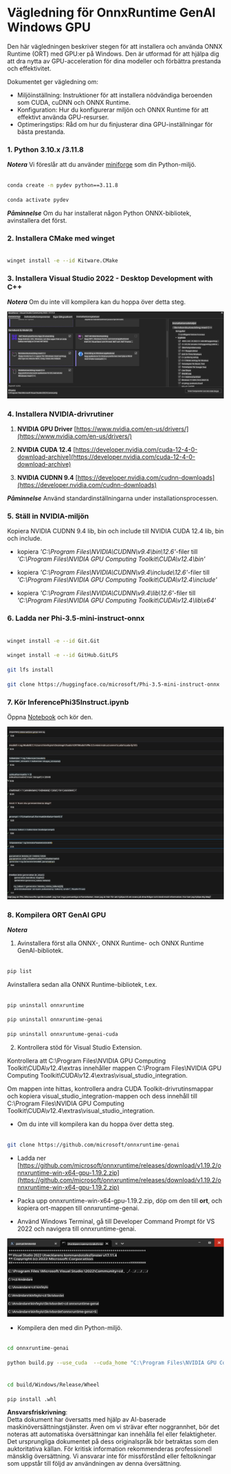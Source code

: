 # **Vägledning för OnnxRuntime GenAI Windows GPU**

Den här vägledningen beskriver stegen för att installera och använda ONNX Runtime (ORT) med GPU:er på Windows. Den är utformad för att hjälpa dig att dra nytta av GPU-acceleration för dina modeller och förbättra prestanda och effektivitet.

Dokumentet ger vägledning om:

- Miljöinställning: Instruktioner för att installera nödvändiga beroenden som CUDA, cuDNN och ONNX Runtime.
- Konfiguration: Hur du konfigurerar miljön och ONNX Runtime för att effektivt använda GPU-resurser.
- Optimeringstips: Råd om hur du finjusterar dina GPU-inställningar för bästa prestanda.

### **1. Python 3.10.x /3.11.8**

   ***Notera*** Vi föreslår att du använder [miniforge](https://github.com/conda-forge/miniforge/releases/latest/download/Miniforge3-Windows-x86_64.exe) som din Python-miljö.

   ```bash

   conda create -n pydev python==3.11.8

   conda activate pydev

   ```

   ***Påminnelse*** Om du har installerat någon Python ONNX-bibliotek, avinstallera det först.

### **2. Installera CMake med winget**

   ```bash

   winget install -e --id Kitware.CMake

   ```

### **3. Installera Visual Studio 2022 - Desktop Development with C++**

   ***Notera*** Om du inte vill kompilera kan du hoppa över detta steg.

![CPP](../../../../../../translated_images/01.8964c1fa47e00dc36af710b967e72dd2f8a2be498e49c8d4c65c11ba105dedf8.sv.png)

### **4. Installera NVIDIA-drivrutiner**

1. **NVIDIA GPU Driver**  [https://www.nvidia.com/en-us/drivers/](https://www.nvidia.com/en-us/drivers/)

2. **NVIDIA CUDA 12.4** [https://developer.nvidia.com/cuda-12-4-0-download-archive](https://developer.nvidia.com/cuda-12-4-0-download-archive)

3. **NVIDIA CUDNN 9.4**  [https://developer.nvidia.com/cudnn-downloads](https://developer.nvidia.com/cudnn-downloads)

***Påminnelse*** Använd standardinställningarna under installationsprocessen.

### **5. Ställ in NVIDIA-miljön**

Kopiera NVIDIA CUDNN 9.4 lib, bin och include till NVIDIA CUDA 12.4 lib, bin och include.

- kopiera *'C:\Program Files\NVIDIA\CUDNN\v9.4\bin\12.6'*-filer till *'C:\Program Files\NVIDIA GPU Computing Toolkit\CUDA\v12.4\bin'*

- kopiera *'C:\Program Files\NVIDIA\CUDNN\v9.4\include\12.6'*-filer till *'C:\Program Files\NVIDIA GPU Computing Toolkit\CUDA\v12.4\include'*

- kopiera *'C:\Program Files\NVIDIA\CUDNN\v9.4\lib\12.6'*-filer till *'C:\Program Files\NVIDIA GPU Computing Toolkit\CUDA\v12.4\lib\x64'*

### **6. Ladda ner Phi-3.5-mini-instruct-onnx**

   ```bash

   winget install -e --id Git.Git

   winget install -e --id GitHub.GitLFS

   git lfs install

   git clone https://huggingface.co/microsoft/Phi-3.5-mini-instruct-onnx

   ```

### **7. Kör InferencePhi35Instruct.ipynb**

   Öppna [Notebook](../../../../../../code/09.UpdateSamples/Aug/ortgpu-phi35-instruct.ipynb) och kör den.

![RESULT](../../../../../../translated_images/02.be96d16e7b1007f1f3941f65561553e62ccbd49c962f3d4a9154b8326c033ec1.sv.png)

### **8. Kompilera ORT GenAI GPU**

   ***Notera*** 
   
   1. Avinstallera först alla ONNX-, ONNX Runtime- och ONNX Runtime GenAI-bibliotek.

   ```bash

   pip list 
   
   ```

   Avinstallera sedan alla ONNX Runtime-bibliotek, t.ex.

   ```bash

   pip uninstall onnxruntime

   pip uninstall onnxruntime-genai

   pip uninstall onnxruntume-genai-cuda
   
   ```

   2. Kontrollera stöd för Visual Studio Extension.

   Kontrollera att C:\Program Files\NVIDIA GPU Computing Toolkit\CUDA\v12.4\extras innehåller mappen C:\Program Files\NVIDIA GPU Computing Toolkit\CUDA\v12.4\extras\visual_studio_integration. 

   Om mappen inte hittas, kontrollera andra CUDA Toolkit-drivrutinsmappar och kopiera visual_studio_integration-mappen och dess innehåll till C:\Program Files\NVIDIA GPU Computing Toolkit\CUDA\v12.4\extras\visual_studio_integration.

   - Om du inte vill kompilera kan du hoppa över detta steg.

   ```bash

   git clone https://github.com/microsoft/onnxruntime-genai

   ```

   - Ladda ner [https://github.com/microsoft/onnxruntime/releases/download/v1.19.2/onnxruntime-win-x64-gpu-1.19.2.zip](https://github.com/microsoft/onnxruntime/releases/download/v1.19.2/onnxruntime-win-x64-gpu-1.19.2.zip)

   - Packa upp onnxruntime-win-x64-gpu-1.19.2.zip, döp om den till **ort**, och kopiera ort-mappen till onnxruntime-genai.

   - Använd Windows Terminal, gå till Developer Command Prompt för VS 2022 och navigera till onnxruntime-genai.

![RESULT](../../../../../../translated_images/03.53bb08e3bde53edd1735c5546fb32b9b0bdba93d8241c5e6e3196d8bc01adbd7.sv.png)

   - Kompilera den med din Python-miljö.

   ```bash

   cd onnxruntime-genai

   python build.py --use_cuda  --cuda_home "C:\Program Files\NVIDIA GPU Computing Toolkit\CUDA\v12.4" --config Release
 

   cd build/Windows/Release/Wheel

   pip install .whl

   ```

**Ansvarsfriskrivning**:  
Detta dokument har översatts med hjälp av AI-baserade maskinöversättningstjänster. Även om vi strävar efter noggrannhet, bör det noteras att automatiska översättningar kan innehålla fel eller felaktigheter. Det ursprungliga dokumentet på dess originalspråk bör betraktas som den auktoritativa källan. För kritisk information rekommenderas professionell mänsklig översättning. Vi ansvarar inte för missförstånd eller feltolkningar som uppstår till följd av användningen av denna översättning.